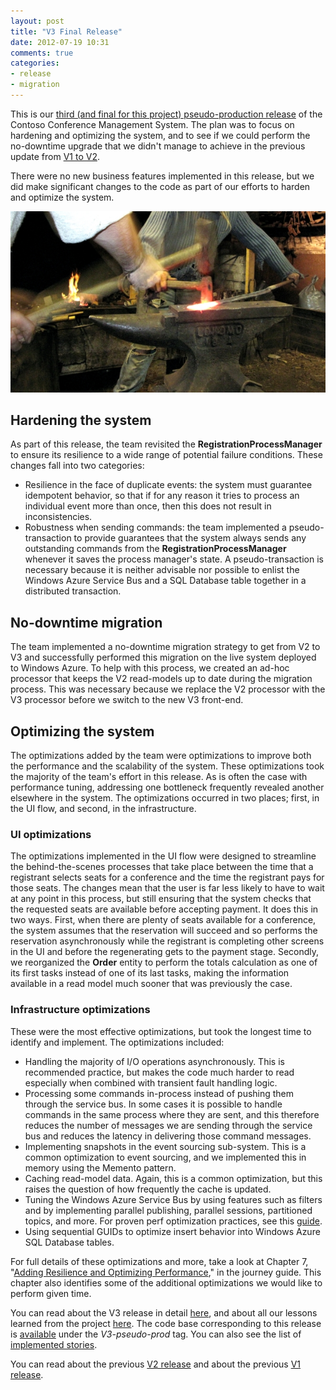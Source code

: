 ```yaml
---
layout: post
title: "V3 Final Release"
date: 2012-07-19 10:31
comments: true
categories: 
- release
- migration
---
```


This is our [third (and final for this project) pseudo-production release][v3plans] of the Contoso Conference Management System. The plan was to focus on hardening and optimizing the system, and to see if we could perform the no-downtime upgrade that we didn't manage to achieve in the previous update from [V1 to V2][v2release].

There were no new business features implemented in this release, but we did make significant changes to the code as part of our efforts to harden and optimize the system.

<a href="http://en.wikipedia.org/wiki/File:3_tourist_helping_artist_blacksmith_in_finland.JPG"><img src="/images/posts/hardening.jpg" alt="Original image under the Creative Commons Attribution-Share Alike 3.0 Unported license" border="0" /></a>

## Hardening the system

As part of this release, the team revisited the **RegistrationProcessManager** to ensure its resilience to a wide range of potential failure conditions. These changes fall into two categories:

* Resilience in the face of duplicate events: the system must guarantee idempotent behavior, so that if for any reason it tries to process an individual event more than once, then this does not result in inconsistencies.
* Robustness when sending commands: the team implemented a pseudo-transaction to provide guarantees that the system always sends any outstanding commands from the **RegistrationProcessManager** whenever it saves the process manager's state. A pseudo-transaction is necessary because it is neither advisable nor possible to enlist the Windows Azure Service Bus and a SQL Database table together in a distributed transaction.

## No-downtime migration

The team implemented a no-downtime migration strategy to get from V2 to V3 and successfully performed this migration on the live system deployed to Windows Azure. To help with this process, we created an ad-hoc processor that keeps the V2 read-models up to date during the migration process. This was necessary because we replace the V2 processor with the V3 processor before we switch to the new V3 front-end.

## Optimizing the system

The optimizations added by the team were optimizations to improve both the performance and the scalability of the system. These optimizations took the majority of the team's effort in this release. As is often the case with performance tuning, addressing one bottleneck frequently revealed another elsewhere in the system. The optimizations occurred in two places; first, in the UI flow, and second, in the infrastructure.

### UI optimizations

The optimizations implemented in the UI flow were designed to streamline the behind-the-scenes processes that take place between the time that a registrant selects seats for a conference and the time the registrant pays for those seats. The changes mean that the user is far less likely to have to wait at any point in this process, but still ensuring that the system checks that the requested seats are available before accepting payment. It does this in two ways. First, when there are plenty of seats available for a conference, the system assumes that the reservation will succeed and so performs the reservation asynchronously while the registrant is completing other screens in the UI and before the regenerating gets to the payment stage. Secondly, we reorganized the **Order** entity to perform the totals calculation as one of its first tasks instead of one of its last tasks, making the information available in a read model much sooner that was previously the case.

### Infrastructure optimizations

These were the most effective optimizations, but took the longest time to identify and implement. The optimizations included:

* Handling the majority of I/O operations asynchronously. This is recommended practice, but makes the code much harder to read especially when combined with transient fault handling logic.
* Processing some commands in-process instead of pushing them through the service bus. In some cases it is possible to handle  commands in the same process where they are sent, and this therefore reduces the number of messages we are sending through the service bus and reduces the latency in delivering those command messages.
* Implementing snapshots in the event sourcing sub-system. This is a common optimization to event sourcing, and we implemented this in memory using the Memento pattern.
* Caching read-model data. Again, this is a common optimization, but this raises the question of how frequently the cache is updated.
* Tuning the Windows Azure Service Bus by using features such as filters and by implementing parallel publishing, parallel sessions, partitioned topics, and more. For proven perf optimization practices, see this [guide][SBperf].
* Using sequential GUIDs to optimize insert behavior into Windows Azure SQL Database tables.

For full details of these optimizations and more, take a look at Chapter 7, "[Adding Resilience and Optimizing Performance][journey7]," in the journey guide. This chapter also identifies some of the additional optimizations we would like to perform given time.

You can read about the V3 release in detail [here][journey7], and about all our lessons learned from the project [here][epilogue].
The code base corresponding to this release is [available][tags] under the *V3-pseudo-prod* tag. You can also see the list of [implemented stories][v3milestone].

You can read about the previous [V2 release][v2release] and about the previous [V1 release][v1release].


[v3plans]:  http://cqrsjourney.github.com/blog/2012/05/30/plans-for-v3/
[v3milestone]: https://github.com/mspnp/cqrs-journey-code/issues?milestone=6&state=closed
[v1release]: http://cqrsjourney.github.com/blog/2012/05/08/Announcing-V1-Pseudo-Production-Release/
[v2release]: http://cqrsjourney.github.com/blog/2012/05/21/V2-Pseudo-Production-Release-is-out/
[journey7]:  https://github.com/mspnp/cqrs-journey-doc/blob/master/Journey_07_V3Release.markdown
[epilogue]:  https://github.com/mspnp/cqrs-journey-doc/blob/master/Journey_40_Conclusions.markdown
[SBperf]: http://aka.ms/SBperf
[tags]:  https://github.com/mspnp/cqrs-journey-code/tags